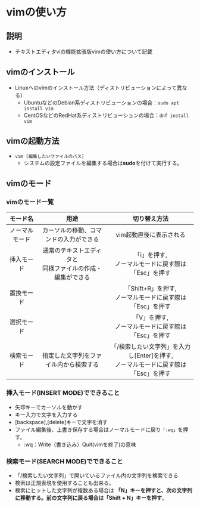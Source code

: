 # vimの使い方

## 説明
- テキストエディタviの機能拡張版vimの使い方について記載

## vimのインストール
- Linuxへのvimのインストール方法（ディストリビューションによって異なる）
  - UbuntuなどのDebian系ディストリビューションの場合：```sudo apt install vim```
  - CentOSなどのRedHat系ディストリビューションの場合：```dnf install vim```
  
## vimの起動方法
- ```vim [編集したいファイルのパス]```
  - システムの設定ファイルを編集する場合は**sudo**を付けて実行する。


## vimのモード
### vimのモード一覧
|モード名|用途|切り替え方法|
|:---:|:---:|:---:|
|ノーマルモード|カーソルの移動、コマンドの入力ができる|vim起動直後に表示される|
|挿入モード|通常のテキストエディタと</br>同様ファイルの作成・編集ができる|「i」を押す,</br>ノーマルモードに戻す際は「Esc」を押す|
|置換モード||「Shift+R」を押す,</br>ノーマルモードに戻す際は「Esc」を押す|
|選択モード||「V」を押す,</br>ノーマルモードに戻す際は「Esc」を押す|
|検索モード|指定した文字列をファイル内から検索する|「/検索したい文字列」を入力し[Enter]を押す,</br>ノーマルモードに戻す際は「Esc」を押す|

### 挿入モード(INSERT MODE)でできること
- 矢印キーでカーソルを動かす
- キー入力で文字を入力する
- [backspace],[delete]キーで文字を消す
- ファイル編集後、上書き保存する場合はノーマルモードに戻り```「:wq」```を押す。
  - :wq：Write（書き込み）Quit(vimを終了)の意味

### 検索モード(SEARCH MODE)でできること
- 「/検索したい文字列」で開いているファイル内の文字列を検索できる
- 検索は正規表現を使用することも出来る。
- 検索にヒットした文字列が複数ある場合は **「N」キーを押すと、次の文字列に移動する。前の文字列に戻る場合は「Shift + N」キーを押す**。